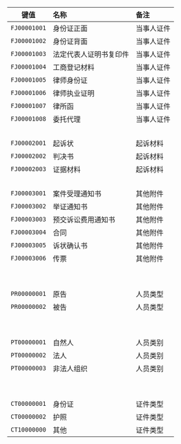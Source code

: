 |     键值     | 名称                   | 备注       |
| :----------: | :--------------------- | :--------- |
| `FJ00001001` | 身份证正面             | 当事人证件 |
| `FJ00001002` | 身份证背面             | 当事人证件 |
| `FJ00001003` | 法定代表人证明书复印件 | 当事人证件 |
| `FJ00001004` | 工商登记材料           | 当事人证件 |
| `FJ00001005` | 律师身份证             | 当事人证件 |
| `FJ00001006` | 律师执业证明           | 当事人证件 |
| `FJ00001007` | 律所函                 | 当事人证件 |
| `FJ00001008` | 委托代理               | 当事人证件 |
|              | &nbsp;                 |            |
| `FJ00002001` | 起诉状                 | 起诉材料   |
| `FJ00002002` | 判决书                 | 起诉材料   |
| `FJ00002003` | 证据材料               | 起诉材料   |
|              | &nbsp;                 |            |
| `FJ00003001` | 案件受理通知书         | 其他附件   |
| `FJ00003002` | 举证通知书             | 其他附件   |
| `FJ00003003` | 预交诉讼费用通知书     | 其他附件   |
| `FJ00003004` | 合同                   | 其他附件   |
| `FJ00003005` | 诉状确认书             | 其他附件   |
| `FJ00003006` | 传票                   | 其他附件   |
|              | &nbsp;                 |            |
|              | &nbsp;                 |            |
| `PR00000001` | 原告                   | 人员类型   |
| `PR00000002` | 被告                   | 人员类型   |
|              | &nbsp;                 |            |
|              | &nbsp;                 |            |
| `PT00000001` | 自然人                 | 人员类别   |
| `PT00000002` | 法人                   | 人员类别   |
| `PT00000003` | 非法人组织             | 人员类别   |
|              | &nbsp;                 |            |
|              | &nbsp;                 |            |
| `CT00000001` | 身份证                 | 证件类型   |
| `CT00000002` | 护照                   | 证件类型   |
| `CT10000000` | 其他                   | 证件类型   |
